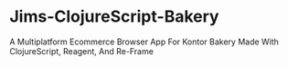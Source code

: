 # Jims-ClojureScript-Bakery
A Multiplatform Ecommerce Browser App For Kontor Bakery Made With ClojureScript, Reagent, And Re-Frame
